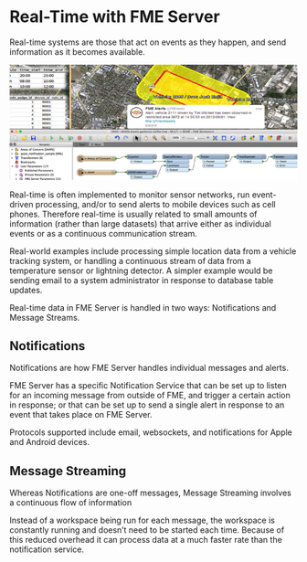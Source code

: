 # Real-Time with FME Server

Real-time systems are those that act on events as they happen, and send information as it becomes available.

![](./Images/Img4.000.RealTimeHeaderImage.png)

Real-time is often implemented to monitor sensor networks, run event-driven processing, and/or to send alerts to mobile devices such as cell phones. Therefore real-time is usually related to small amounts of information (rather than large datasets) that arrive either as individual events or as a continuous communication stream.

Real-world examples include processing simple location data from a vehicle tracking system, or handling a continuous stream of data from a temperature sensor or lightning detector. A simpler example would be sending email to a system administrator in response to database table updates.

Real-time data in FME Server is handled in two ways: Notifications and Message Streams.

## Notifications ##

Notifications are how FME Server handles individual messages and alerts.

FME Server has a specific Notification Service that can be set up to listen for an incoming message from outside of FME, and trigger a certain action in response; or that can be set up to send a single alert in response to an event that takes place on FME Server.

Protocols supported include email, websockets, and notifications for Apple and Android devices.


## Message Streaming ##

Whereas Notifications are one-off messages, Message Streaming involves a continuous flow of information

Instead of a workspace being run for each message, the workspace is constantly running and doesn’t need to be started each time. Because of this reduced overhead it can process data at a much faster rate than the notification service.